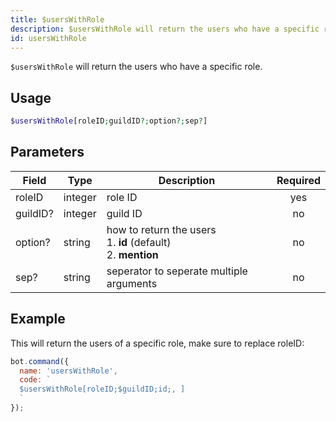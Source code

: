 ```yaml
---
title: $usersWithRole 
description: $usersWithRole will return the users who have a specific role.
id: usersWithRole
---
```


`$usersWithRole` will return the users who have a specific role.

## Usage

```php
$usersWithRole[roleID;guildID?;option?;sep?]
```

## Parameters 


| Field    | Type    | Description                                                              | Required |
| -------- | ------- | ------------------------------------------------------------------------ |:--------:|
| roleID   | integer | role ID                                                                  |    yes   |
| guildID? | integer | guild ID                                                                 |    no    |
| option?  | string  | how to return the users <br /> 1. **id** (default) <br /> 2. **mention** |    no    |
| sep?     | string  | seperator to seperate multiple arguments                                 |    no    |


## Example

This will return the users of a specific role, make sure to replace roleID:

```javascript
bot.command({
  name: 'usersWithRole',
  code: `
  $usersWithRole[roleID;$guildID;id;, ]
  `
});
```
